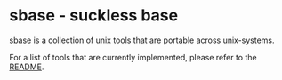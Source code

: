 sbase - suckless base
=====================
[sbase](//git.suckless.org/sbase/) is a collection of unix tools that are
portable across unix-systems.

For a list of tools that are currently implemented, please refer to the
[README](//git.suckless.org/sbase/tree/README).
